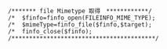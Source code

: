 				/******* file Mimetype 取得　************/
				/*	$finfo=finfo_open(FILEINFO_MIME_TYPE);
				/*	$mimeType=finfo_file($finfo,$target);
				/*	finfo_close($finfo);
				/*****************************************/

